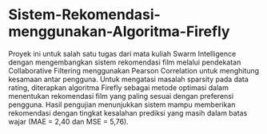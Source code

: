 # Sistem-Rekomendasi-menggunakan-Algoritma-Firefly

Proyek ini untuk salah satu tugas dari mata kuliah Swarm Intelligence dengan mengembangkan sistem rekomendasi film melalui pendekatan Collaborative Filtering menggunakan Pearson Correlation untuk menghitung kesamaan antar pengguna. Untuk mengatasi masalah sparsity pada data rating, diterapkan algoritma Firefly sebagai metode optimasi dalam menentukan rekomendasi film yang paling sesuai dengan preferensi pengguna. Hasil pengujian menunjukkan sistem mampu memberikan rekomendasi dengan tingkat kesalahan prediksi yang masih dalam batas wajar (MAE = 2,40 dan MSE = 5,76). 
